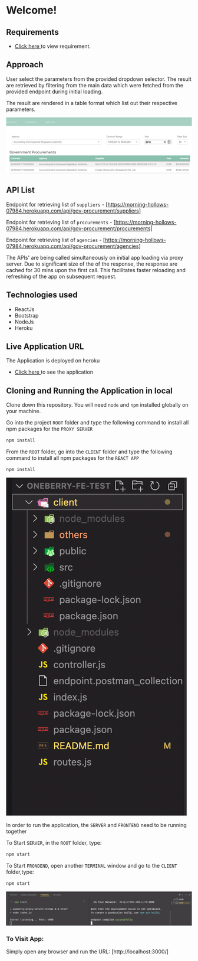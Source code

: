 # Welcome!

## Requirements

- [Click here ](client/others/Technical-Test-for-Frontend-and-Backend-Developer.pdf) to view requirement.

## Approach

User select the parameters from the provided dropdown selector. The result are retrieved by filtering from the main data which were fetched from the provided endpoint during initial loading.

The result are rendered in a table format which list out their respective parameters.

![Image](client/others/table-selector-overview.png)

## API List

Endpoint for retrieving list of `suppliers` - [https://morning-hollows-07984.herokuapp.com/api/gov-procurement/suppliers]

Endpoint for retrieving list of `procurements` - [https://morning-hollows-07984.herokuapp.com/api/gov-procurement/procurements]

Endpoint for retrieving list of `agencies` - [https://morning-hollows-07984.herokuapp.com/api/gov-procurement/agencies]

The APIs' are being called simultaneously on initial app loading via proxy server. Due to significant size of the of the response, the response are cached for 30 mins upon the first call. This facilitates faster reloading and refreshing of the app on subsequent request.

## Technologies used

- ReactJs
- Bootstrap
- NodeJs
- Heroku

## Live Application URL

The Application is deployed on heroku

- [Click here ](https://oneberry-fe-test.herokuapp.com/) to see the application

## Cloning and Running the Application in local

Clone down this repository. You will need `node` and `npm` installed globally on your machine.

Go into the project `ROOT` folder and type the following command to install all npm packages for the `PROXY SERVER`

```bash
npm install
```

From the `ROOT` folder, go into the `CLIENT` folder and type the following command to install all npm packages for the `REACT APP`

```bash
npm install
```

[![Image](client/others/File-structure.png)](client/others/File-structure.png)

In order to run the application, the `SERVER` and `FRONTEND` need to be running together

To Start `SERVER`, in the `ROOT` folder, type:

```bash
npm start
```

To Start `FRONDEND`, open another `TERMINAL` window and go to the `CLIENT` folder,type:

```bash
npm start
```

[![Image](client/others/Terminal.png 'Running BOTH FRONTEND and SERVER together on TWO different TERMINAL')](client/others/Terminal.png)

### To Visit App:

Simply open any browser and run the URL: [http://localhost:3000/]
